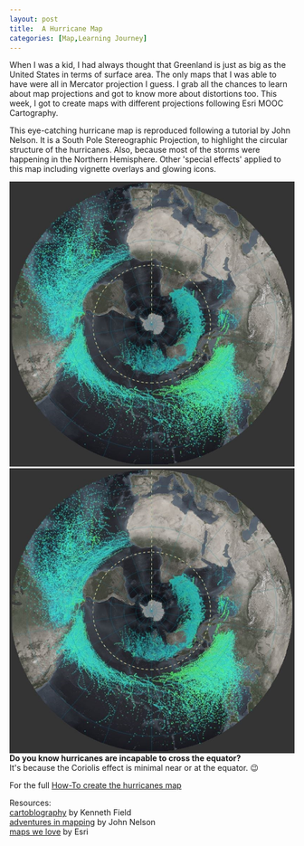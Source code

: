 ```yaml
---
layout: post
title:  A Hurricane Map
categories: [Map,Learning Journey]
---
```

When I was a kid, I had always thought that Greenland is just as big as the United States in terms of surface area. The only maps that I was able to have were all in Mercator projection I guess. I grab all the chances to learn about map projections and got to know more about distortions too. This week, I got to create maps with different projections following Esri MOOC Cartography.

This eye-catching hurricane map is reproduced following a tutorial by John Nelson. It is a South Pole Stereographic Projection, to highlight the circular structure of the hurricanes. Also, because most of the storms were happening in the Northern Hemisphere. Other 'special effects' applied to this map including vignette overlays and glowing icons.

![image](../images/HurricaneMap.JPG)
<img src="https://github.com/yinsanwoo/yinsanwoo.github.io/blob/master/images/HurricaneMap.JPG"
     style="float: left; margin-right: 10px;" />

**Do you know hurricanes are incapable to cross the equator?**  
It's because the Coriolis effect is minimal near or at the equator. 😉

For the full [How-To create the hurricanes map](https://nation.maps.arcgis.com/apps/Cascade/index.html?appid=3e04cf33cd9747f2b553e14b92a188b9)


Resources:  
[cartoblography](https://cartoblography.com/) by Kenneth Field  
[adventures in mapping](https://adventuresinmapping.com/) by John Nelson  
[maps we love](https://www.esri.com/en-us/maps-we-love/overview) by Esri
